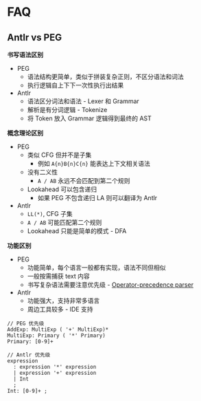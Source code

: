 
# FAQ
## Antlr vs PEG
__书写语法区别__

* PEG
  * 语法结构更简单，类似于拼装复杂正则，不区分语法和词法
  * 执行逻辑自上下下一次性执行出结果
* Antlr
  * 语法区分词法和语法 - Lexer 和 Grammar
  * 解析是有分词逻辑 - Tokenize
  * 将 Token 放入 Grammar 逻辑得到最终的 AST

__概念理论区别__

* PEG
  * 类似 CFG 但并不是子集
    * 例如 `A{n}B{n}C{n}` 能表达上下文相关语法
  * 没有二义性
    * `A / AB` 永远不会匹配到第二个规则
  * Lookahead 可以包含递归
    * 如果 PEG 不包含递归 LA 则可以翻译为 Antlr
* Antlr
  * `LL(*)`, CFG 子集
  * `A / AB` 可能匹配第二个规则
  * Lookahead 只能是简单的模式 - DFA

__功能区别__
* PEG
  * 功能简单，每个语言一般都有实现，语法不同但相似
  * 一般按需捕获 text 内容
  * 书写复杂语法需要注意优先级 - [Operator-precedence parser](https://en.wikipedia.org/wiki/Operator-precedence_parser)
* Antlr
  * 功能强大，支持非常多语言
  * 周边工具较多 - IDE 支持

```antlr
// PEG 优先级
AddExp: MultiExp ( '+' MultiExp)*
MultiExp: Primary ( '*' Primary)
Primary: [0-9]+

// Antlr 优先级
expression
  : expression '*' expression
  | expression '+' expression
  | Int
  ;
Int: [0-9]+ ;
```

